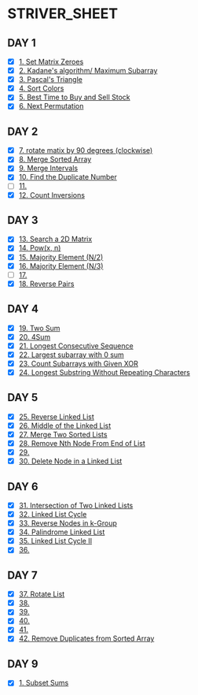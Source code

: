 # STRIVER_SHEET

## DAY 1
- [x] [1. Set Matrix Zeroes ](https://leetcode.com/problems/set-matrix-zeroes/)
- [x] [2. Kadane's algorithm/ Maximum Subarray ](https://leetcode.com/problems/maximum-subarray/)
- [x] [3. Pascal's Triangle ](https://leetcode.com/problems/pascals-triangle/)
- [x] [4. Sort Colors ](https://leetcode.com/problems/sort-colors/)
- [x] [5. Best Time to Buy and Sell Stock ](https://leetcode.com/problems/best-time-to-buy-and-sell-stock/)
- [x] [6. Next Permutation ](https://leetcode.com/problems/next-permutation/)

##  DAY 2
- [x] [7. rotate matix by 90 degrees (clockwise) ](https://leetcode.com/problems/rotate-image/)
- [x] [8. Merge Sorted Array ](https://leetcode.com/problems/merge-sorted-array/)
- [x] [9. Merge Intervals ](https://leetcode.com/problems/merge-intervals/)
- [x] [10. Find the Duplicate Number ](https://leetcode.com/problems/find-the-duplicate-number/)
- [ ] [11.  ]()
- [x] [12. Count Inversions ](https://www.codingninjas.com/codestudio/problems/count-inversions_615?leftPanelTab=0)

## DAY 3
- [x] [13. Search a 2D Matrix ](https://leetcode.com/problems/search-a-2d-matrix/)
- [x] [14. Pow(x, n) ](https://leetcode.com/problems/powx-n/)
- [x] [15. Majority Element (N/2) ](https://leetcode.com/problems/majority-element/)
- [x] [16. Majority Element (N/3) ](https://leetcode.com/problems/majority-element-ii/)
- [ ] [17. ]()
- [x] [18.  Reverse Pairs ](https://leetcode.com/problems/reverse-pairs/)

## DAY 4
- [x] [19. Two Sum ](https://leetcode.com/problems/two-sum/)
- [x] [20. 4Sum ](https://leetcode.com/problems/4sum/)
- [x] [21. Longest Consecutive Sequence ](https://leetcode.com/problems/longest-consecutive-sequence/)
- [x] [22. Largest subarray with 0 sum ](https://practice.geeksforgeeks.org/problems/largest-subarray-with-0-sum/1)
- [x] [23. Count Subarrays with Given XOR ](https://www.codingninjas.com/codestudio/problems/1115652?topList=striver-sde-sheet-problems&utm_source=striver&utm_medium=website) 
- [x] [24. Longest Substring Without Repeating Characters ](https://leetcode.com/problems/longest-substring-without-repeating-characters/)

## DAY 5
- [x] [25. Reverse Linked List ](https://leetcode.com/problems/reverse-linked-list/)
- [x] [26. Middle of the Linked List ](https://leetcode.com/problems/middle-of-the-linked-list/) 
- [x] [27. Merge Two Sorted Lists ](https://leetcode.com/problems/merge-two-sorted-lists/) 
- [x] [28.  Remove Nth Node From End of List ](https://leetcode.com/problems/remove-nth-node-from-end-of-list/) 
- [x] [29. ]()
- [x] [30. Delete Node in a Linked List ](https://leetcode.com/problems/delete-node-in-a-linked-list/) 

## DAY 6
- [x] [31. Intersection of Two Linked Lists ](https://leetcode.com/problems/intersection-of-two-linked-lists/)
- [x] [32. Linked List Cycle ](https://leetcode.com/problems/linked-list-cycle/)
- [x] [33. Reverse Nodes in k-Group ](https://leetcode.com/problems/reverse-nodes-in-k-group/)
- [x] [34. Palindrome Linked List ](https://leetcode.com/problems/palindrome-linked-list/)
- [x] [35. Linked List Cycle II ](https://leetcode.com/problems/linked-list-cycle-ii/)
- [x] [36. ]()

## DAY 7
- [x] [37.  Rotate List ](https://leetcode.com/problems/rotate-list/)
- [x] [38. ]()
- [x] [39. ]()
- [x] [40. ]()
- [x] [41. ]()
- [x] [42. Remove Duplicates from Sorted Array ](https://leetcode.com/problems/remove-duplicates-from-sorted-array/)

## DAY 9
- [x] [1. Subset Sums ](https://practice.geeksforgeeks.org/problems/subset-sums2234/1)
<!-- - [x] [33. ]() -->
